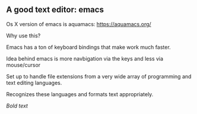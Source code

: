 
## A good text editor: emacs

Os X version of emacs is aquamacs: https://aquamacs.org/

Why use this?

Emacs has a ton of keyboard bindings that make work much faster.

Idea behind emacs is more navbigation via the keys and less via mouse/cursor

Set up to handle file extensions from a very wide array of programming and text editing languages.

Recognizes these languages and formats text appropriately.

*Bold text*

